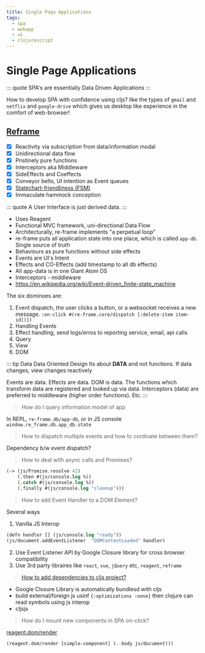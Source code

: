 ```yaml
---
title: Single Page Applications
tags:
  - spa
  - webapp
  - ui
  - clojurescript
---
```


# Single Page Applications

<TagLinks />

::: quote
SPA's are essentially Data Driven Applications
:::

How to develop SPA with confidence using cljs? like the types of `gmail` and `netflix` and `google-drive`
which gives us desktop like experience in the comfort of web-browser!

## [Reframe](https://github.com/day8/re-frame)

- [x] Reactivity via subscription from data/information modal
- [x] Unidirectional data flow
- [x] Pristinely pure functions
- [x] Interceptors aka Middleware
- [x] SideEffects and Coeffects
- [x] Conveyor belts, UI intention as Event queues
- [x] [Statechart-friendliness (FSM)](https://speakerdeck.com/michelebertoli/setstate-machine)
- [x] Immaculate hammock conception

::: quote
A User Interface is just derived data.
:::

- Uses Reagent
- Functional MVC framework, uni-directional Data Flow
- Architecturally, re-frame implements "a perpetual loop"
- re-frame puts all application state into one place, which is called `app-db`. Single source of truth
- Behaviours as pure functions without side effects
- Events are UI's Intent
- Effects and CO-Effects (add timestamp to all db effects)
- All app-data is in one Giant Atom DS
- Interceptors - middleware
- https://en.wikipedia.org/wiki/Event-driven_finite-state_machine

The six dominoes are:

1. Event dispatch, the user clicks a button, or a websocket receives a new message. `:on-click #(re-frame.core/dispatch [:delete-item item-id])])`
1. Handling Events
1. Effect handling, send logs/erros to reporting service, email, api calls
1. Query
1. View
1. DOM

::: tip Data
Data Oriented Design
Its about **DATA** and not functions. If data changes, view changes reactively

Events are data. Effects are data. DOM is data.
The functions which transform data are registered and looked up via data. Interceptors (data) are preferred to middleware (higher order functions). Etc.
:::

> How do I query information model of app

In REPL, `re-frame.db/app-db`, or in JS console `window.re_frame.db.app_db.state`

> How to dispatch multiple events and how to cordinate between them?

Dependency b/w event dispatch?

> How to deal with async calls and Promises?

```lisp
(-> (js/Promise.resolve 42)
    (.then #(js/console.log %))
    (.catch #(js/console.log %))
    (.finally #(js/console.log "cleanup")))
```

> How to add Event Handler to a DOM Element?

Several ways

1. Vanilla JS Interop

```lisp
(defn handler [] (js/console.log "ready"))
(js/document.addEventListener  "DOMContentLoaded" handler)
```

2. Use Event Listener API by Google Closure library for cross browser compatibility
3. Use 3rd party libraires like `react`, `vue`, `jQuery` etc, `reagent`, `reframe`

> [How to add dependencies to cljs project?](https://stackoverflow.com/questions/12904865/how-to-install-a-dependency-in-a-clojure-project)

- Google Closure Library is automatically bundlesd with cljs
- build external/foreign js usinf `{:optimizations :none}` then clojure can read symbols using js interop
- cljsjs

> How do I mount new components in SPA on-click?

[reagent.dom/render](https://stackoverflow.com/questions/45228474/how-can-i-use-clojurescript-to-interact-with-the-html-dom)

```lisp
(reagent.dom/render [simple-component] (.-body js/document)))
```

<Footer />
